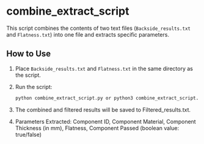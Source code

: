 # combine_extract_script

This script combines the contents of two text files (`Backside_results.txt` and `Flatness.txt`) into one file and extracts specific parameters.

## How to Use

1. Place `Backside_results.txt` and `Flatness.txt` in the same directory as the script.
2. Run the script:
   ```sh
   python combine_extract_script.py or python3 combine_extract_script.py

3. The combined and filtered results will be saved to Filtered_results.txt.
   
4. Parameters Extracted:
    Component ID, 
    Component Material, 
    Component Thickness (in mm), 
    Flatness, 
    Component Passed (boolean value: true/false)

